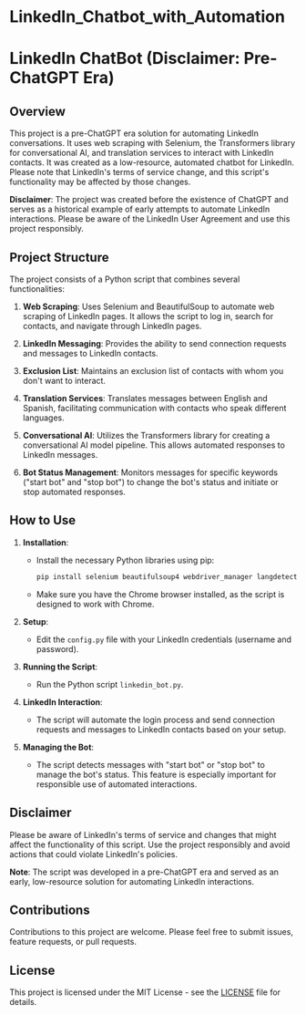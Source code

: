 # LinkedIn_Chatbot_with_Automation

# LinkedIn ChatBot (Disclaimer: Pre-ChatGPT Era)

## Overview

This project is a pre-ChatGPT era solution for automating LinkedIn conversations. It uses web scraping with Selenium, the Transformers library for conversational AI, and translation services to interact with LinkedIn contacts. It was created as a low-resource, automated chatbot for LinkedIn. Please note that LinkedIn's terms of service change, and this script's functionality may be affected by those changes.

**Disclaimer**: The project was created before the existence of ChatGPT and serves as a historical example of early attempts to automate LinkedIn interactions. Please be aware of the LinkedIn User Agreement and use this project responsibly.

## Project Structure

The project consists of a Python script that combines several functionalities:

1. **Web Scraping**: Uses Selenium and BeautifulSoup to automate web scraping of LinkedIn pages. It allows the script to log in, search for contacts, and navigate through LinkedIn pages.

2. **LinkedIn Messaging**: Provides the ability to send connection requests and messages to LinkedIn contacts.

3. **Exclusion List**: Maintains an exclusion list of contacts with whom you don't want to interact.

4. **Translation Services**: Translates messages between English and Spanish, facilitating communication with contacts who speak different languages.

5. **Conversational AI**: Utilizes the Transformers library for creating a conversational AI model pipeline. This allows automated responses to LinkedIn messages.

6. **Bot Status Management**: Monitors messages for specific keywords ("start bot" and "stop bot") to change the bot's status and initiate or stop automated responses.

## How to Use

1. **Installation**:

   - Install the necessary Python libraries using pip:
     ```bash
     pip install selenium beautifulsoup4 webdriver_manager langdetect pandas requests
     ```

   - Make sure you have the Chrome browser installed, as the script is designed to work with Chrome.

2. **Setup**:

   - Edit the `config.py` file with your LinkedIn credentials (username and password).

3. **Running the Script**:

   - Run the Python script `linkedin_bot.py`.

4. **LinkedIn Interaction**:

   - The script will automate the login process and send connection requests and messages to LinkedIn contacts based on your setup.

5. **Managing the Bot**:

   - The script detects messages with "start bot" or "stop bot" to manage the bot's status. This feature is especially important for responsible use of automated interactions.

## Disclaimer

Please be aware of LinkedIn's terms of service and changes that might affect the functionality of this script. Use the project responsibly and avoid actions that could violate LinkedIn's policies.

**Note**: The script was developed in a pre-ChatGPT era and served as an early, low-resource solution for automating LinkedIn interactions.

## Contributions

Contributions to this project are welcome. Please feel free to submit issues, feature requests, or pull requests.

## License

This project is licensed under the MIT License - see the [LICENSE](LICENSE) file for details.

